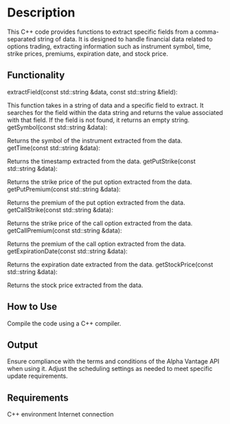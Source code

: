 # Description
This C++ code provides functions to extract specific fields from a comma-separated string of data. It is designed to handle financial data related to options trading, extracting information such as instrument symbol, time, strike prices, premiums, expiration date, and stock price.

## Functionality
extractField(const std::string &data, const std::string &field):

This function takes in a string of data and a specific field to extract.
It searches for the field within the data string and returns the value associated with that field.
If the field is not found, it returns an empty string.
getSymbol(const std::string &data):

Returns the symbol of the instrument extracted from the data.
getTime(const std::string &data):

Returns the timestamp extracted from the data.
getPutStrike(const std::string &data):

Returns the strike price of the put option extracted from the data.
getPutPremium(const std::string &data):

Returns the premium of the put option extracted from the data.
getCallStrike(const std::string &data):

Returns the strike price of the call option extracted from the data.
getCallPremium(const std::string &data):

Returns the premium of the call option extracted from the data.
getExpirationDate(const std::string &data):

Returns the expiration date extracted from the data.
getStockPrice(const std::string &data):

Returns the stock price extracted from the data.

## How to Use
Compile the code using a C++ compiler. 

## Output
Ensure compliance with the terms and conditions of the Alpha Vantage API when using it.
Adjust the scheduling settings as needed to meet specific update requirements.

## Requirements
C++ environment
Internet connection

